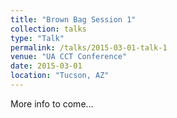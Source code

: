 ```yaml
---
title: "Brown Bag Session 1"
collection: talks
type: "Talk"
permalink: /talks/2015-03-01-talk-1
venue: "UA CCT Conference"
date: 2015-03-01
location: "Tucson, AZ"
---
```


More info to come...
